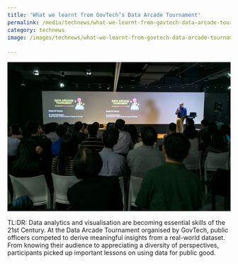 ```yaml
---
title: 'What we learnt from GovTech’s Data Arcade Tournament'
permalink: /media/technews/what-we-learnt-from-govtech-data-arcade-tournament
category: technews
image: /images/technews/what-we-learnt-from-govtech-data-arcade-tournament-part1.png

---
```


      
![GovTech's Data Arcade Tournament](/images/technews/what-we-learnt-from-govtech-data-arcade-tournament-part1.png)

TL:DR: Data analytics and visualisation are becoming essential skills of the 21st Century. At the Data Arcade Tournament organised by GovTech, public officers competed to derive meaningful insights from a real-world dataset. From knowing their audience to appreciating a diversity of perspectives, participants picked up important lessons on using data for public good.
